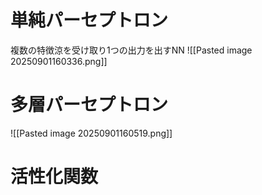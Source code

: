 

# 単純パーセプトロン
複数の特徴涼を受け取り1つの出力を出すNN
![[Pasted image 20250901160336.png]]
# 多層パーセプトロン
![[Pasted image 20250901160519.png]]

# 活性化関数
